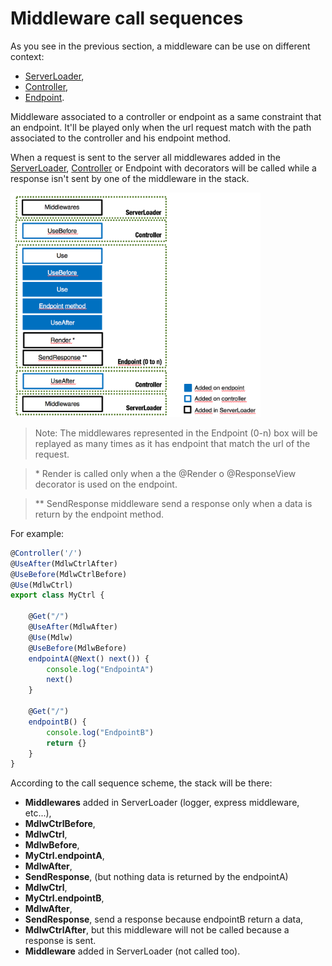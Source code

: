 # Middleware call sequences

As you see in the previous section, a middleware can be use on different context:

- [ServerLoader](/docs/server-loader/_sidebar.md),
- [Controller](/docs/controllers.md),
- [Endpoint](/docs/controllers.md).

Middleware associated to a controller or endpoint as a same constraint that an endpoint.
It'll be played only when the url request match with the path associated to the controller and his endpoint method.

When a request is sent to the server all middlewares added in the [ServerLoader](/docs/server-loader/_sidebar.md), [Controller](/docs/controllers.md) or Endpoint with decorators
 will be called while a response isn't sent by one of the middleware in the stack.

<img src="./../../assets/middleware-call-sequence.png" style="max-width:400px">

> Note: The middlewares represented in the Endpoint (0-n) box will be replayed as many times as it has endpoint that match 
the url of the request.

> \* Render is called only when a the @Render o @ResponseView decorator is used on the endpoint.

> \*\* SendResponse middleware send a response only when a data is return by the endpoint method. 

For example:

```typescript
@Controller('/')
@UseAfter(MdlwCtrlAfter)
@UseBefore(MdlwCtrlBefore)
@Use(MdlwCtrl)
export class MyCtrl {
    
    @Get("/")
    @UseAfter(MdlwAfter)
    @Use(Mdlw)
    @UseBefore(MdlwBefore)
    endpointA(@Next() next()) {
        console.log("EndpointA")
        next()
    }
    
    @Get("/")
    endpointB() {
        console.log("EndpointB")
        return {}
    }
}
```

According to the call sequence scheme, the stack will be there:

- **Middlewares** added in ServerLoader (logger, express middleware, etc...),
- **MdlwCtrlBefore**,
- **MdlwCtrl**, 
- **MdlwBefore**,
- **MyCtrl.endpointA**,
- **MdlwAfter**,
- **SendResponse**, (but nothing data is returned by the endpointA)
- **MdlwCtrl**,
- **MyCtrl.endpointB**,
- **MdlwAfter**,
- **SendResponse**, send a response because endpointB return a data,
- **MdlwCtrlAfter**, but this middleware will not be called because a response is sent.
- **Middleware** added in ServerLoader (not called too).

